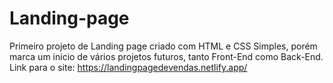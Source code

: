 # Landing-page
Primeiro projeto de Landing page criado com HTML e CSS
Simples, porém marca um inicio de vários projetos futuros, tanto Front-End como Back-End.<br>
Link para o site: https://landingpagedevendas.netlify.app/
